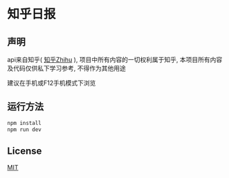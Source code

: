 # 知乎日报

## 声明
api来自知乎( [知乎Zhihu](http://www.zhihu.com/) ), 项目中所有内容的一切权利属于知乎, 本项目所有内容及代码仅供私下学习参考, 不得作为其他用途

建议在手机或F12手机模式下浏览

## 运行方法

``` bash
npm install
npm run dev

```
## License

[MIT](https://opensource.org/licenses/MIT)
